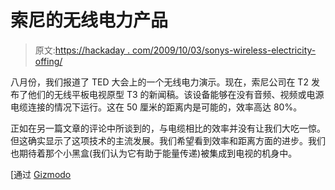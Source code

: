 # 索尼的无线电力产品

> 原文:[https://hackaday . com/2009/10/03/sonys-wireless-electricity-offing/](https://hackaday.com/2009/10/03/sonys-wireless-electricity-offering/)

八月份，我们报道了 TED 大会上的一个无线电力演示。现在，索尼公司在 T2 发布了他们的无线平板电视原型 T3 的新闻稿。该设备能够在没有音频、视频或电源电缆连接的情况下运行。这在 50 厘米的距离内是可能的，效率高达 80%。

正如在另一篇文章的评论中所谈到的，与电缆相比的效率并没有让我们大吃一惊。但这确实显示了这项技术的主流发展。我们希望看到效率和距离方面的进步。我们也期待着那个小黑盒(我们认为它有助于能量传递)被集成到电视的机身中。

[通过 [Gizmodo](http://gizmodo.com/5373036/sony-getting-closer-to-tvs-with-no-cables-whatsoever)